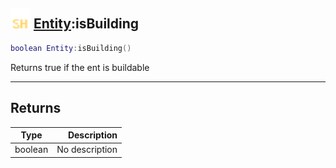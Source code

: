 ## <img src="../../.gitbook/assets/shared.png" width="32" height="32" /> [Entity](../entity/README.md):isBuilding

```lua
boolean Entity:isBuilding()
```

Returns true if the ent is buildable

-----------------
## Returns

| Type   | Description |
| ------ | ----------: |
| boolean | No description |
